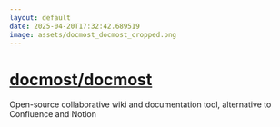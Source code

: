 ```yaml
---
layout: default
date: 2025-04-20T17:32:42.689519
image: assets/docmost_docmost_cropped.png
---
```


# [docmost/docmost](https://github.com/docmost/docmost)

Open-source collaborative wiki and documentation tool, alternative to Confluence and Notion
